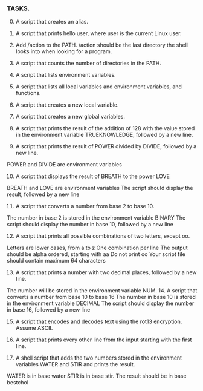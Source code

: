 ### TASKS.
0. A script that creates an alias.

1. A script that prints hello user, where user is the current Linux user.

2. Add /action to the PATH. /action should be the last directory the shell looks into when looking for a program.

3. A script that counts the number of directories in the PATH.

4. A script that lists environment variables.

5. A script that lists all local variables and environment variables, and functions.

6. A script that creates a new local variable.

7. A script that creates a new global variables.

8. A script that prints the result of the addition of 128 with the value stored in the environment variable TRUEKNOWLEDGE, followed by a new line.

9. A script that prints the result of POWER divided by DIVIDE, followed by a new line.


POWER and DIVIDE are environment variables

10. A script that displays the result of BREATH to the power LOVE

BREATH and LOVE are environment variables
The script should display the result, followed by a new line

11. A  script that converts a number from base 2 to base 10.

The number in base 2 is stored in the environment variable BINARY
The script should display the number in base 10, followed by a new line
 
12. A script that prints all possible combinations of two letters, except oo.

Letters are lower cases, from a to z
One combination per line
The output should be alpha ordered, starting with aa
Do not print oo
Your script file should contain maximum 64 characters

13. A script that prints a number with two decimal places, followed by a new line.

The number will be stored in the environment variable NUM.
14. A script that converts a number from base 10 to base 16
The number in base 10 is stored in the environment variable DECIMAL
The script should display the number in base 16, followed by a new line

15. A script that encodes and decodes text using the rot13 encryption. Assume ASCII.

16. A script that prints every other line from the input starting with the first line.

17. A shell script that adds the two numbers stored in the environment variables WATER and STIR and prints the result.

WATER is in base water
STIR is in base stir.
The result should be in base bestchol

